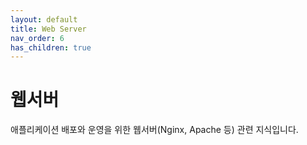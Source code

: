 ```yaml
---
layout: default
title: Web Server
nav_order: 6
has_children: true
---
```


# 웹서버

애플리케이션 배포와 운영을 위한 웹서버(Nginx, Apache 등) 관련 지식입니다.
